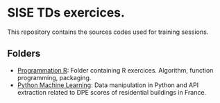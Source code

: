 # SISE TDs exercices.

This repository contains the sources codes used for training sessions.

## Folders
- [Programmation R](Programmation%20R): Folder containing R exercices. Algorithm, function programming, packaging.
- [Python Machine Learning](Python%20-%20Machine%20Learning): Data manipulation in Python and API extraction related to DPE scores of residential buildings in France.
